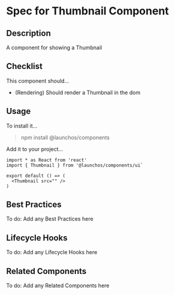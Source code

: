 # Spec for Thumbnail Component

## Description

A component for showing a Thumbnail

## Checklist

This component should...

- (Rendering) Should render a Thumbnail in the dom

## Usage

To install it...

> npm install @launchos/components

Add it to your project...

```
import * as React from 'react'
import { Thumbnail } from '@launchos/components/ui`

export default () => (
  <Thumbnail src="" />
)
```

## Best Practices

To do: Add any Best Practices here

## Lifecycle Hooks

To do: Add any Lifecycle Hooks here

## Related Components

To do: Add any Related Components here
